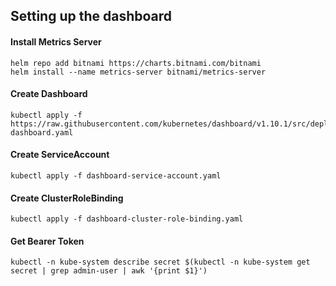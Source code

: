 ## Setting up the dashboard
#### Install Metrics Server
```
helm repo add bitnami https://charts.bitnami.com/bitnami
helm install --name metrics-server bitnami/metrics-server
```
#### Create Dashboard
```
kubectl apply -f https://raw.githubusercontent.com/kubernetes/dashboard/v1.10.1/src/deploy/recommended/kubernetes-dashboard.yaml
```
#### Create ServiceAccount
```
kubectl apply -f dashboard-service-account.yaml
```
#### Create ClusterRoleBinding
```
kubectl apply -f dashboard-cluster-role-binding.yaml
```
#### Get Bearer Token
```
kubectl -n kube-system describe secret $(kubectl -n kube-system get secret | grep admin-user | awk '{print $1}')
```
